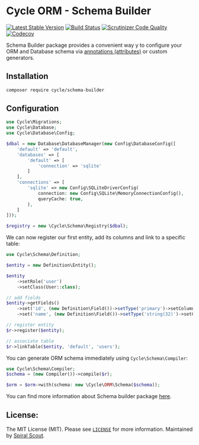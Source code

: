 # Cycle ORM - Schema Builder

[![Latest Stable Version](https://poser.pugx.org/cycle/schema-builder/version)](https://packagist.org/packages/cycle/schema-builder)
[![Build Status](https://github.com/cycle/schema-builder/workflows/build/badge.svg)](https://github.com/cycle/schema-builder/actions)
[![Scrutinizer Code Quality](https://scrutinizer-ci.com/g/cycle/schema-builder/badges/quality-score.png?b=master)](https://scrutinizer-ci.com/g/cycle/schema-builder/?branch=master)
[![Codecov](https://codecov.io/gh/cycle/schema-builder/graph/badge.svg)](https://codecov.io/gh/cycle/schema-builder)

Schema Builder package provides a convenient way y to configure your ORM and Database schema via 
[annotations (attributes)](https://github.com/cycle/annotated) or custom generators.

## Installation

```bash
composer require cycle/schema-builder
```

## Configuration

```php
use Cycle\Migrations;
use Cycle\Database;
use Cycle\Database\Config;

$dbal = new Database\DatabaseManager(new Config\DatabaseConfig([
    'default' => 'default',
    'databases' => [
        'default' => [
            'connection' => 'sqlite'
        ]
    ],
    'connections' => [
        'sqlite' => new Config\SQLiteDriverConfig(
            connection: new Config\SQLite\MemoryConnectionConfig(),
            queryCache: true,
        ),
    ]
]));

$registry = new \Cycle\Schema\Registry($dbal);
```

We can now register our first entity, add its columns and link to a specific table:

```php
use Cycle\Schema\Definition;

$entity = new Definition\Entity();

$entity
    ->setRole('user')
    ->setClass(User::class);

// add fields
$entity->getFields()
    ->set('id', (new Definition\Field())->setType('primary')->setColumn('id')->setPrimary(true))
    ->set('name', (new Definition\Field())->setType('string(32)')->setColumn('user_name'));

// register entity
$r->register($entity);

// associate table
$r->linkTable($entity, 'default', 'users');
```
You can generate ORM schema immediately using `Cycle\Schema\Compiler`:

```php
use Cycle\Schema\Compiler;
$schema = (new Compiler())->compile($r);

$orm = $orm->with(schema: new \Cycle\ORM\Schema($schema));
```

You can find more information about Schema builder package [here](https://cycle-orm.dev/docs/advanced-schema-builder).

License:
--------
The MIT License (MIT). Please see [`LICENSE`](./LICENSE) for more information. Maintained
by [Spiral Scout](https://spiralscout.com).

